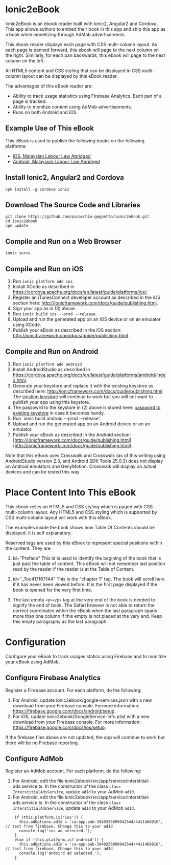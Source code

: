 # Ionic2eBook
Ionic2eBook is an ebook reader built with Ionic2, Angular2 and Cordova. This app allows authors to embed their book in this app and ship this app as a book while monetizing through AdMob advertisements.

This ebook reader displays each page with CSS multi-column layout. As each page is panned forward, this ebook will page to the next column on the right. Similarly, for each pan backwards, this ebook will page to the next column on the left.

All HTML5 content and CSS styling that can be displayed in CSS multi-column layout can be displayed by this eBook reader.

The advantages of this eBook reader are:
- Ability to track usage statistics using Firebase Analytics. Each pan of a page is tracked.
- Ability to monitize content using AdMob advertisements.
- Runs on both Android and iOS.

## Example Use of This eBook
This eBook is used to publish the following books on the following platforms:
- [iOS, Malaysian Labour Law Abridged](https://itunes.apple.com/pk/app/malaysian-labour-law-abridged/id991514757?mt=8)
- [Android, Malaysian Labour Law Abridged](https://play.google.com/store/apps/details?id=com.singularmosaic.malaysianlabourlaw&hl=en)

## Install Ionic2, Angular2 and Cordova
```
npm install -g cordova ionic
```

## Download The Source Code and Libraries
```
git clone https://github.com/pinocchio-geppetto/ionic2ebook.git
cd ionic2ebook
npm update
```

## Compile and Run on a Web Browser
```
ionic serve
```

## Compile and Run on iOS
1. Run `ionic platform add ios`
2. Install XCode as described in https://cordova.apache.org/docs/en/latest/guide/platforms/ios/.
3. Register an iTunesConnect developer account as described in the iOS section here: http://ionicframework.com/docs/guide/publishing.html.
4. Sign your app as in (3) above.
5. Run `ionic build ios --prod --release`.
6. Upload and run the generated app on an iOS device or on an emulator using XCode.
7. Publish your eBook as described in the iOS section: http://ionicframework.com/docs/guide/publishing.html.

## Compile and Run on Android
1. Run `ionic platform add android`
2. Install AndroidStudio as described in https://cordova.apache.org/docs/en/latest/guide/platforms/android/index.html.
3. Generate your keystore and replace it with the existing keystore as described here: http://ionicframework.com/docs/guide/publishing.html. The [existing keystore](https://github.com/pinocchio-geppetto/ionic2ebook/blob/master/ionic2ebook.keystore) will continue to work but you will not want to publish your app using this keystore.
4. The passowrd to the keystore in (2) above is stored here: [password to existing keystore](https://github.com/pinocchio-geppetto/ionic2ebook/blob/master/ionic2ebook.keystore.password) in case it becomes handy.
5. Run `ionic build android --prod --release'.
6. Upload and run the generated app on an Android device or on an emulator.
7. Publish your eBook as described in the Android section: [http://ionicframework.com/docs/guide/publishing.html](http://ionicframework.com/docs/guide/publishing.html).

Note that this eBook uses Crosswalk and Crosswalk (as of this writing using AndroidStudio version 2.3, and Android SDK Tools 25.0.3) does not display on Android emulators and GenyMotion. Crosswalk will display on actual devices and can be tested this way.

# Place Content Into This eBook
This ebook relies on HTML5 and CSS styling which is paged with CSS multi-column layout. Any HTML5 and CSS styling which is supported by CSS multi-column layout will work with this eBook.

The examples inside the book shows how Table Of Contents should be displayed. It is self explanatory.

Reserved tags are used by this eBook to represent special positions within the content. They are:
1. id="Preface"
This id is used to identify the begining of the book that is just past the table of content. This eBook will not remember last position read by the reader if the reader is at the Table of Content.

2. id="_Toc417167144"
This is the "chapter 1" tag. The book will scroll here if it has never been viewed before.
It is the first page displayed if the book is opened for the very first time.

3. The last empty `<p></p>` tag at the very end of the book is needed to signify the end of book. The Safari browser is not able to return the correct coordinates within the eBook when the last paragraph spans more than one column if this empty is not placed at the very end. Keep this empty paragraphy as the last paragraph.

# Configuration
Configure your eBook to track usages statics using Firebase and to monitize your eBook using AdMob.

## Configure Firebase Analytics
Register a Firebase account. For each platform, do the following:
1. For Android, update ionic2ebook/google-services.json with a new download from your Firebase console. Formore information: https://firebase.google.com/docs/android/setup.
2. For iOS, update ionic2ebook/GoogleService-Info.plist with a new download from your Firebase console. For more information: https://firebase.google.com/docs/ios/setup.

If the firebase files above are not updated, the app will continue to work but there will be no Firebase reporting.

## Configure AdMob
Register an AdMob account. For each platform, do the following:
1. For Android, edit the file ionic2ebook/src/app/service/interstitial-ads.service.ts. In the constructor of the class `class InterstitialAdsService`, update `adId` to your AdMob `adId`.
2. For Android, edit the file ionic2ebook/src/app/service/interstitial-ads.service.ts. In the constructor of the class `class InterstitialAdsService`, update `adId` to your AdMob `adId`.

```
    if (this.platform.is('ios')) {
      this.adOptions.adId = 'ca-app-pub-3940256099942544/4411468910', // test from firebase. Change this to your adId
      console.log('ios ad selected.');
    }
    else if (this.platform.is('android')) {
      this.adOptions.adId = 'ca-app-pub-3940256099942544/4411468910', // test from firebase. Change this to your adId
      console.log('andoird ad selected.');
    }
```
